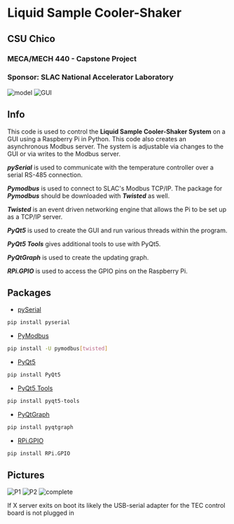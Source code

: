 # Liquid Sample Cooler-Shaker


## CSU Chico
### MECA/MECH 440 - Capstone Project
### Sponsor: SLAC National Accelerator Laboratory
![model](https://github.com/alopez505/cooler_shaker/blob/e59fdcb6c425a75c8efb639449e37c5c35bf737a/pics/model.jpg)
![GUI](https://github.com/alopez505/cooler_shaker/blob/e59fdcb6c425a75c8efb639449e37c5c35bf737a/pics/gui.PNG)

## Info
This code is used to control the **Liquid Sample Cooler-Shaker System** on a GUI using a Raspberry Pi in Python. This code also creates an asynchronous Modbus server. The system is adjustable via changes to the GUI or via writes to the Modbus server.

_**pySerial**_ is used to communicate with the temperature controller over a serial RS-485 connection.

_**Pymodbus**_ is used to connect to SLAC's Modbus TCP/IP. The package for _**Pymodbus**_ should be downloaded with _**Twisted**_ as well. 

_**Twisted**_ is an event driven networking engine that allows the Pi to be set up as a TCP/IP server.

_**PyQt5**_ is used to create the GUI and run various threads within the program.

_**PyQt5 Tools**_ gives additional tools to use with PyQt5.

_**PyQtGraph**_ is used to create the updating graph.

_**RPi.GPIO**_ is used to access the GPIO pins on the Raspberry Pi.

## Packages
- [pySerial](https://pypi.org/project/pyserial/)
```bash
pip install pyserial
```

- [PyModbus](https://pymodbus.readthedocs.io/en/latest/index.html)
```bash
pip install -U pymodbus[twisted]
```

- [PyQt5](https://pypi.org/project/PyQt5/)
```bash
pip install PyQt5
```

- [PyQt5 Tools](https://pypi.org/project/pyqt5-tools/)
```bash
pip install pyqt5-tools
```

- [PyQtGraph](https://pypi.org/project/pyqtgraph/)
```bash
pip install pyqtgraph
```

- [RPi.GPIO](https://pypi.org/project/RPi.GPIO/)
```bash
pip install RPi.GPIO
```

## Pictures
![P1](https://github.com/alopez505/cooler_shaker/blob/e59fdcb6c425a75c8efb639449e37c5c35bf737a/pics/p1.JPG)
![P2](https://github.com/alopez505/cooler_shaker/blob/e59fdcb6c425a75c8efb639449e37c5c35bf737a/pics/p2.JPG)
![complete](https://github.com/alopez505/cooler_shaker/blob/e59fdcb6c425a75c8efb639449e37c5c35bf737a/pics/complete.jpg)

If X server exits on boot its likely the USB-serial adapter for the TEC control board is not plugged in
